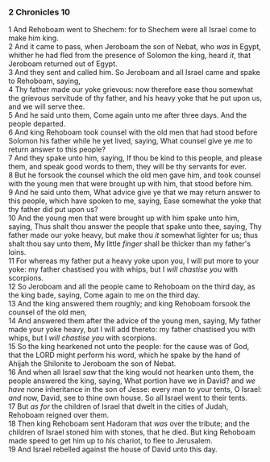 ### 2 Chronicles 10

1 And Rehoboam went to Shechem: for to Shechem were all Israel come to make him king.  
2 And it came to pass, when Jeroboam the son of Nebat, who *was* in Egypt, whither he had fled from the presence of Solomon the king, heard *it*, that Jeroboam returned out of Egypt.  
3 And they sent and called him. So Jeroboam and all Israel came and spake to Rehoboam, saying,  
4 Thy father made our yoke grievous: now therefore ease thou somewhat the grievous servitude of thy father, and his heavy yoke that he put upon us, and we will serve thee.  
5 And he said unto them, Come again unto me after three days. And the people departed.  
6 And king Rehoboam took counsel with the old men that had stood before Solomon his father while he yet lived, saying, What counsel give ye *me* to return answer to this people?  
7 And they spake unto him, saying, If thou be kind to this people, and please them, and speak good words to them, they will be thy servants for ever.  
8 But he forsook the counsel which the old men gave him, and took counsel with the young men that were brought up with him, that stood before him.  
9 And he said unto them, What advice give ye that we may return answer to this people, which have spoken to me, saying, Ease somewhat the yoke that thy father did put upon us?  
10 And the young men that were brought up with him spake unto him, saying, Thus shalt thou answer the people that spake unto thee, saying, Thy father made our yoke heavy, but make thou *it* somewhat lighter for us; thus shalt thou say unto them, My little *finger* shall be thicker than my father's loins.  
11 For whereas my father put a heavy yoke upon you, I will put more to your yoke: my father chastised you with whips, but I *will chastise you* with scorpions.  
12 So Jeroboam and all the people came to Rehoboam on the third day, as the king bade, saying, Come again to me on the third day.  
13 And the king answered them roughly; and king Rehoboam forsook the counsel of the old men,  
14 And answered them after the advice of the young men, saying, My father made your yoke heavy, but I will add thereto: my father chastised you with whips, but I *will chastise you* with scorpions.  
15 So the king hearkened not unto the people: for the cause was of God, that the LORD might perform his word, which he spake by the hand of Ahijah the Shilonite to Jeroboam the son of Nebat.  
16 And when all Israel *saw* that the king would not hearken unto them, the people answered the king, saying, What portion have we in David? and *we have* none inheritance in the son of Jesse: every man to your tents, O Israel: *and* now, David, see to thine own house. So all Israel went to their tents.  
17 But *as for* the children of Israel that dwelt in the cities of Judah, Rehoboam reigned over them.  
18 Then king Rehoboam sent Hadoram that *was* over the tribute; and the children of Israel stoned him with stones, that he died. But king Rehoboam made speed to get him up to *his* chariot, to flee to Jerusalem.  
19 And Israel rebelled against the house of David unto this day.  
